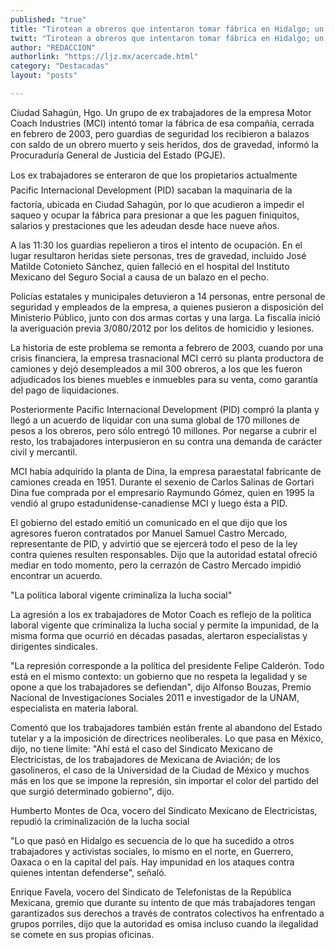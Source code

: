 ```yaml
---
published: "true"
title: "Tirotean a obreros que intentaron tomar fábrica en Hidalgo; un muerto"
twitt: "Tirotean a obreros que intentaron tomar fábrica en Hidalgo; un muerto"
author: "REDACCION"
authorlink: "https://ljz.mx/acercade.html"
category: "Destacadas"
layout: "posts"

---
```



  Ciudad Sahagún, Hgo. Un grupo de ex trabajadores de la empresa Motor Coach Industries (MCI) intentó tomar la fábrica de esa compañía, cerrada en febrero de 2003, pero guardias de seguridad los recibieron a balazos con saldo de un obrero muerto y seis heridos, dos de gravedad, informó la Procuraduría General de Justicia del Estado (PGJE).



  Los ex trabajadores se enteraron de que los propietarios actualmente Pacific Internacional Development (PID) sacaban la maquinaria de la factoría, ubicada en Ciudad Sahagún, por lo que acudieron a impedir el saqueo y ocupar la fábrica para presionar a que les paguen finiquitos, salarios y prestaciones que les adeudan desde hace nueve años.



  A las 11:30 los guardias repelieron a tiros el intento de ocupación. En el lugar resultaron heridas siete personas, tres de gravedad, incluido José Matilde Cotonieto Sánchez, quien falleció en el hospital del Instituto Mexicano del Seguro Social a causa de un balazo en el pecho.



  Policías estatales y municipales detuvieron a 14 personas, entre personal de seguridad y empleados de la empresa, a quienes pusieron a disposición del Ministerio Público, junto con dos armas cortas y una larga. La fiscalía inició la averiguación previa 3/080/2012 por los delitos de homicidio y lesiones.



  La historia de este problema se remonta a febrero de 2003, cuando por una crisis financiera, la empresa trasnacional MCI cerró su planta productora de camiones y dejó desempleados a mil 300 obreros, a los que les fueron adjudicados los bienes muebles e inmuebles para su venta, como garantía del pago de liquidaciones.



  Posteriormente Pacific Internacional Development (PID) compró la planta y llegó a un acuerdo de liquidar con una suma global de 170 millones de pesos a los obreros, pero sólo entregó 10 millones. Por negarse a cubrir el resto, los trabajadores interpusieron en su contra una demanda de carácter civil y mercantil.



  MCI había adquirido la planta de Dina, la empresa paraestatal fabricante de camiones creada en 1951. Durante el sexenio de Carlos Salinas de Gortari Dina fue comprada por el empresario Raymundo Gómez, quien en 1995 la vendió al grupo estadunidense-canadiense MCI y luego ésta a PID.



  El gobierno del estado emitió un comunicado en el que dijo que los agresores fueron contratados por Manuel Samuel Castro Mercado, representante de PID, y advirtió que se ejercerá todo el peso de la ley contra quienes resulten responsables. Dijo que la autoridad estatal ofreció mediar en todo momento, pero la cerrazón de Castro Mercado impidió encontrar un acuerdo.



  "La política laboral vigente criminaliza la lucha social"



  La agresión a los ex trabajadores de Motor Coach es reflejo de la política laboral vigente que criminaliza la lucha social y permite la impunidad, de la misma forma que ocurrió en décadas pasadas, alertaron especialistas y dirigentes sindicales.



  "La represión corresponde a la política del presidente Felipe Calderón. Todo está en el mismo contexto: un gobierno que no respeta la legalidad y se opone a que los trabajadores se defiendan", dijo Alfonso Bouzas, Premio Nacional de Investigaciones Sociales 2011 e investigador de la UNAM, especialista en materia laboral.



  Comentó que los trabajadores también están frente al abandono del Estado tutelar y a la imposición de directrices neoliberales. Lo que pasa en México, dijo, no tiene límite: "Ahí está el caso del Sindicato Mexicano de Electricistas, de los trabajadores de Mexicana de Aviación; de los gasolineros, el caso de la Universidad de la Ciudad de México y muchos más en los que se impone la represión, sin importar el color del partido del que surgió determinado gobierno", dijo.



  Humberto Montes de Oca, vocero del Sindicato Mexicano de Electricistas, repudió la criminalización de la lucha social



  "Lo que pasó en Hidalgo es secuencia de lo que ha sucedido a otros trabajadores y activistas sociales, lo mismo en el norte, en Guerrero, Oaxaca o en la capital del país. Hay impunidad en los ataques contra quienes intentan defenderse", señaló.



  Enrique Favela, vocero del Sindicato de Telefonistas de la República Mexicana, gremio que durante su intento de que más trabajadores tengan garantizados sus derechos a través de contratos colectivos ha enfrentado a grupos porriles, dijo que la autoridad es omisa incluso cuando la ilegalidad se comete en sus propias oficinas.


